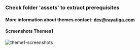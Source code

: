 ### Check folder 'assets' to extract prerequisites
#### More information about themes contact: dev@rayatiga.com

#### Screenshots Themes1
![theme1-screenshots](https://raw.githubusercontent.com/bydzen/ubuntu-gnome-themes/main/theme1/img/screenshots-theme-1.png)
